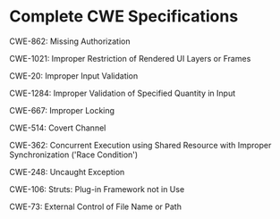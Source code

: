 

# Complete CWE Specifications

CWE-862: Missing Authorization

CWE-1021: Improper Restriction of Rendered UI Layers or Frames

CWE-20: Improper Input Validation

CWE-1284: Improper Validation of Specified Quantity in Input

CWE-667: Improper Locking

CWE-514: Covert Channel

CWE-362: Concurrent Execution using Shared Resource with Improper Synchronization ('Race Condition')

CWE-248: Uncaught Exception

CWE-106: Struts: Plug-in Framework not in Use

CWE-73: External Control of File Name or Path